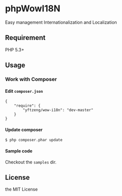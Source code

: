 # phpWowI18N

Easy management Internationalization and Localization

## Requirement

PHP 5.3+

## Usage

### Work with Composer

#### Edit `composer.json`

```
{
    "require": {
        "yftzeng/wow-i18n": "dev-master"
    }
}
```

#### Update composer

```
$ php composer.phar update
```

#### Sample code

Checkout the `samples` dir.


## License

the MIT License
